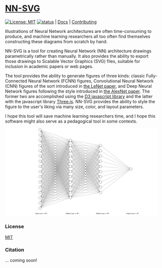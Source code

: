 # [NN-SVG](http://alexlenail.me/NN-SVG/)

[![License: MIT](https://img.shields.io/badge/License-MIT-yellow.svg)](https://opensource.org/licenses/MIT)
[![status](http://joss.theoj.org/papers/52b511ab107595a805107aa4ad70161d/status.svg)](http://joss.theoj.org/papers/52b511ab107595a805107aa4ad70161d)
| [Docs](https://github.com/zfrenchee/NN-SVG/wiki) | [Contributing](https://github.com/zfrenchee/NN-SVG/wiki/Contributing)

Illustrations of Neural Network architectures are often time-consuming to produce, and machine learning researchers all too often find themselves constructing these diagrams from scratch by hand.

NN-SVG is a tool for creating Neural Network (NN) architecture drawings parametrically rather than manually. It also provides the ability to export those drawings to Scalable Vector Graphics (SVG) files, suitable for inclusion in academic papers or web pages.

The tool provides the ability to generate figures of three kinds: classic Fully-Connected Neural Network (FCNN) figures, Convolutional Neural Network (CNN) figures of the sort introduced in [the LeNet paper](http://yann.lecun.com/exdb/publis/pdf/lecun-01a.pdf), and Deep Neural Network figures following the style introduced in [the AlexNet paper](http://papers.nips.cc/paper/4824-imagenet-classification-with-deep-convolutional-neural-networks.pdf). The former two are accomplished using the [D3 javascript library](https://d3js.org/) and the latter with the javascript library [Three.js](https://threejs.org/). NN-SVG provides the ability to style the figure to the user's liking via many size, color, and layout parameters.

I hope this tool will save machine learning researchers time, and I hope this software might also serve as a pedagogical tool in some contexts.

<img src="./example.svg">


### License

[MIT](LICENSE)

### Citation

... coming soon!


